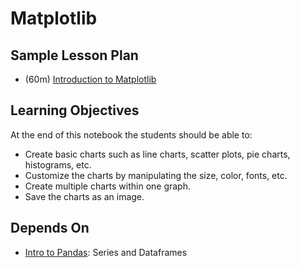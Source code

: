 # Matplotlib
## Sample Lesson Plan
- (60m) [Introduction to Matplotlib](intro-to-matplotlib.ipynb)

## Learning Objectives
At the end of this notebook the students should be able to:
- Create basic charts such as line charts, scatter plots, pie charts, histograms, etc.
- Customize the charts by manipulating the size, color, fonts, etc.
- Create multiple charts within one graph.
- Save the charts as an image.

## Depends On
- [Intro to Pandas](../pandas-1): Series and Dataframes

